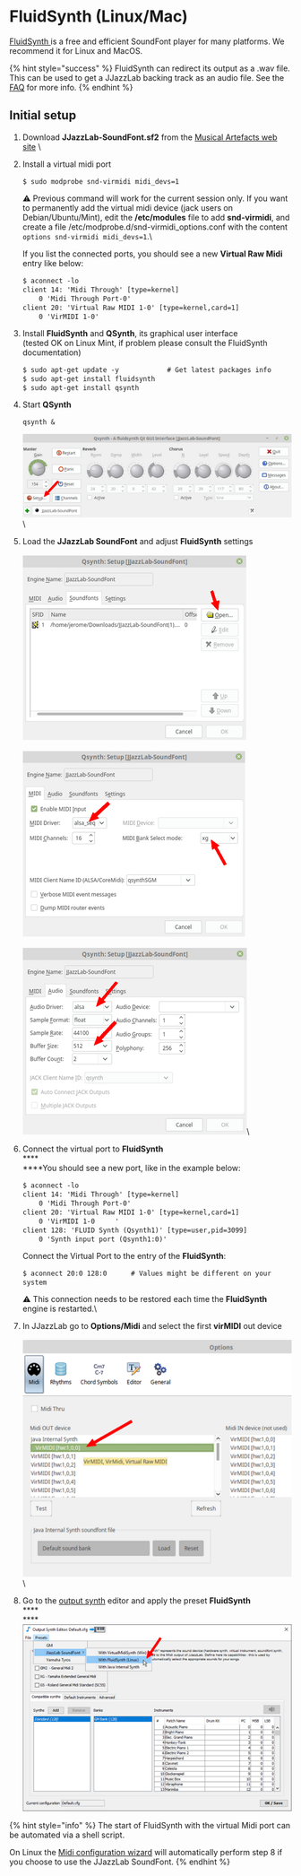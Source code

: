 # FluidSynth (Linux/Mac)

[FluidSynth ](https://www.fluidsynth.org/)is a free and efficient SoundFont player for many platforms. We recommend it for Linux and MacOS.

{% hint style="success" %}
FluidSynth can redirect its output as a .wav file. This can be used to get a JJazzLab backing track as an audio file. See the [FAQ](../../faq.md#generate-mp3) for more info.
{% endhint %}

## Initial setup

1. Download **JJazzLab-SoundFont.sf2** from the [Musical Artefacts web site](https://musical-artifacts.com/artifacts/1036) \

2.  Install a virtual midi port

    ```
    $ sudo modprobe snd-virmidi midi_devs=1
    ```

    :warning: Previous command will work for the current session only. If you want to permanently add the virtual midi device (jack users on Debian/Ubuntu/Mint), edit the **/etc/modules** file to add **snd-virmidi**, and create a file /etc/modprobe.d/snd-virmidi\_options.conf with the content `options snd-virmidi midi_devs=1`.\


    If you list the connected ports, you should see a new **Virtual Raw Midi** entry like below:

    ```
    $ aconnect -lo  
    client 14: 'Midi Through' [type=kernel]  
        0 'Midi Through Port-0'  
    client 20: 'Virtual Raw MIDI 1-0' [type=kernel,card=1]  
        0 'VirMIDI 1-0'
    ```
3.  Install **FluidSynth** and **QSynth**, its graphical user interface\
    (tested OK on Linux Mint, if problem please consult the FluidSynth documentation)

    ```
    $ sudo apt-get update -y            # Get latest packages info
    $ sudo apt-get install fluidsynth
    $ sudo apt-get install qsynth
    ```
4.  Start **QSynth**

    ```
    qsynth &
    ```

    <img src="../../.gitbook/assets/fluidsynth-qsynth.png" alt="" data-size="original"> \

5. Load the **JJazzLab SoundFont** and adjust **FluidSynth** settings\
   \
   <img src="../../.gitbook/assets/qsynth-loadsoundfont.png" alt="" data-size="original">\
   \
   <img src="../../.gitbook/assets/qsynth-midisettings.png" alt="" data-size="original"> \
   \
   <img src="../../.gitbook/assets/qsynth-audiosettings.png" alt="" data-size="original">\

6.  Connect the virtual port to **FluidSynth**\
    ****\
    ****You should see a new port, like in the example below:

    ```
    $ aconnect -lo
    client 14: 'Midi Through' [type=kernel]
        0 'Midi Through Port-0'
    client 20: 'Virtual Raw MIDI 1-0' [type=kernel,card=1]
        0 'VirMIDI 1-0     '
    client 128: 'FLUID Synth (Qsynth1)' [type=user,pid=3099]
        0 'Synth input port (Qsynth1:0)'
    ```

    Connect the Virtual Port to the entry of the **FluidSynth**:

    ```
    $ aconnect 20:0 128:0      # Values might be different on your system
    ```

    :warning: This connection needs to be restored each time the **FluidSynth** engine is restarted.\

7. In JJazzLab go to **Options/Midi** and select the first **virMIDI** out device\
   \
   <img src="../../.gitbook/assets/fluidsynth-setmididevice.png" alt="" data-size="original">\

8. Go to the [output synth](../output-synth.md) editor and apply the preset **FluidSynth**\
   ****\
   ****<img src="../../.gitbook/assets/outputsynth-presetfluidsynth.png" alt="" data-size="original">

{% hint style="info" %}
The start of FluidSynth with the virtual Midi port can be automated via a shell script.

On Linux the [Midi configuration wizard](../midi-configuration.md#midi-configuration-wizard) will automatically perform step 8 if you choose to use the JJazzLab SoundFont.
{% endhint %}
